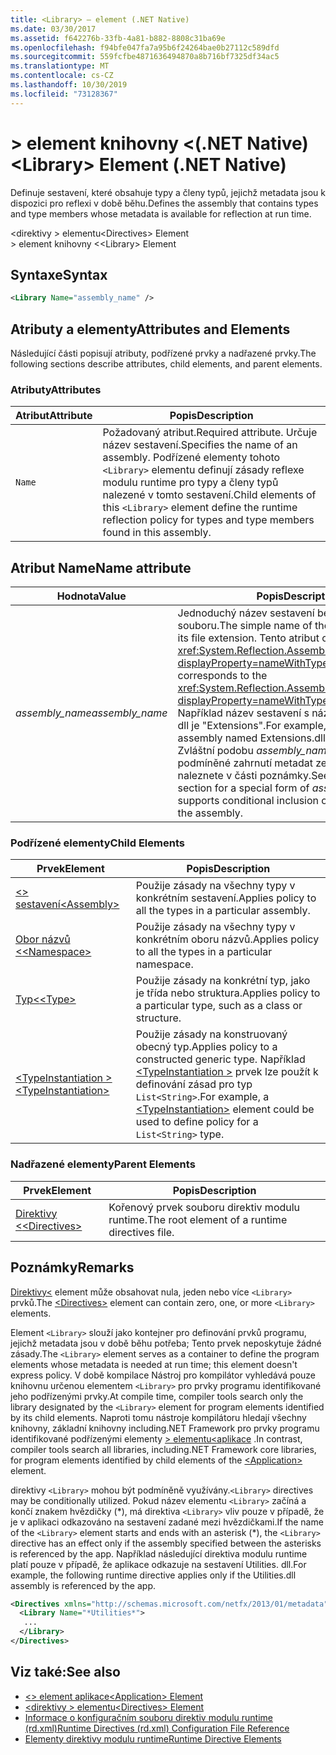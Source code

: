 ```yaml
---
title: <Library> – element (.NET Native)
ms.date: 03/30/2017
ms.assetid: f642276b-33fb-4a81-b882-8808c31ba69e
ms.openlocfilehash: f94bfe047fa7a95b6f24264bae0b27112c589dfd
ms.sourcegitcommit: 559fcfbe4871636494870a8b716bf7325df34ac5
ms.translationtype: MT
ms.contentlocale: cs-CZ
ms.lasthandoff: 10/30/2019
ms.locfileid: "73128367"
---
```

# <a name="library-element-net-native"></a><span data-ttu-id="d06da-102">> element knihovny \<(.NET Native)</span><span class="sxs-lookup"><span data-stu-id="d06da-102">\<Library> Element (.NET Native)</span></span>
<span data-ttu-id="d06da-103">Definuje sestavení, které obsahuje typy a členy typů, jejichž metadata jsou k dispozici pro reflexi v době běhu.</span><span class="sxs-lookup"><span data-stu-id="d06da-103">Defines the assembly that contains types and type members whose metadata is available for reflection at run time.</span></span>  
  
 <span data-ttu-id="d06da-104">\<direktivy > elementu</span><span class="sxs-lookup"><span data-stu-id="d06da-104">\<Directives> Element</span></span>  
<span data-ttu-id="d06da-105">> element knihovny \<</span><span class="sxs-lookup"><span data-stu-id="d06da-105">\<Library> Element</span></span>  
  
## <a name="syntax"></a><span data-ttu-id="d06da-106">Syntaxe</span><span class="sxs-lookup"><span data-stu-id="d06da-106">Syntax</span></span>  
  
```xml  
<Library Name="assembly_name" />  
```  
  
## <a name="attributes-and-elements"></a><span data-ttu-id="d06da-107">Atributy a elementy</span><span class="sxs-lookup"><span data-stu-id="d06da-107">Attributes and Elements</span></span>  
 <span data-ttu-id="d06da-108">Následující části popisují atributy, podřízené prvky a nadřazené prvky.</span><span class="sxs-lookup"><span data-stu-id="d06da-108">The following sections describe attributes, child elements, and parent elements.</span></span>  
  
### <a name="attributes"></a><span data-ttu-id="d06da-109">Atributy</span><span class="sxs-lookup"><span data-stu-id="d06da-109">Attributes</span></span>  
  
|<span data-ttu-id="d06da-110">Atribut</span><span class="sxs-lookup"><span data-stu-id="d06da-110">Attribute</span></span>|<span data-ttu-id="d06da-111">Popis</span><span class="sxs-lookup"><span data-stu-id="d06da-111">Description</span></span>|  
|---------------|-----------------|  
|`Name`|<span data-ttu-id="d06da-112">Požadovaný atribut.</span><span class="sxs-lookup"><span data-stu-id="d06da-112">Required attribute.</span></span> <span data-ttu-id="d06da-113">Určuje název sestavení.</span><span class="sxs-lookup"><span data-stu-id="d06da-113">Specifies the name of an assembly.</span></span> <span data-ttu-id="d06da-114">Podřízené elementy tohoto `<Library>` elementu definují zásady reflexe modulu runtime pro typy a členy typů nalezené v tomto sestavení.</span><span class="sxs-lookup"><span data-stu-id="d06da-114">Child elements of this `<Library>` element define the runtime reflection policy for types and type members found in this assembly.</span></span>|  
  
## <a name="name-attribute"></a><span data-ttu-id="d06da-115">Atribut Name</span><span class="sxs-lookup"><span data-stu-id="d06da-115">Name attribute</span></span>  
  
|<span data-ttu-id="d06da-116">Hodnota</span><span class="sxs-lookup"><span data-stu-id="d06da-116">Value</span></span>|<span data-ttu-id="d06da-117">Popis</span><span class="sxs-lookup"><span data-stu-id="d06da-117">Description</span></span>|  
|-----------|-----------------|  
|<span data-ttu-id="d06da-118">*assembly_name*</span><span class="sxs-lookup"><span data-stu-id="d06da-118">*assembly_name*</span></span>|<span data-ttu-id="d06da-119">Jednoduchý název sestavení bez přípony souboru.</span><span class="sxs-lookup"><span data-stu-id="d06da-119">The simple name of the assembly, without its file extension.</span></span> <span data-ttu-id="d06da-120">Tento atribut odpovídá vlastnosti <xref:System.Reflection.AssemblyName.Name%2A?displayProperty=nameWithType>.</span><span class="sxs-lookup"><span data-stu-id="d06da-120">This attribute corresponds to the <xref:System.Reflection.AssemblyName.Name%2A?displayProperty=nameWithType> property.</span></span> <span data-ttu-id="d06da-121">Například název sestavení s názvem Extensions. dll je "Extensions".</span><span class="sxs-lookup"><span data-stu-id="d06da-121">For example, the name of an assembly named Extensions.dll is "Extensions".</span></span> <span data-ttu-id="d06da-122">Zvláštní podobu *assembly_name* , která podporuje podmíněné zahrnutí metadat ze sestavení, naleznete v části poznámky.</span><span class="sxs-lookup"><span data-stu-id="d06da-122">See the Remarks section for a special form of *assembly_name* that supports conditional inclusion of metadata from the assembly.</span></span>|  
  
### <a name="child-elements"></a><span data-ttu-id="d06da-123">Podřízené elementy</span><span class="sxs-lookup"><span data-stu-id="d06da-123">Child Elements</span></span>  
  
|<span data-ttu-id="d06da-124">Prvek</span><span class="sxs-lookup"><span data-stu-id="d06da-124">Element</span></span>|<span data-ttu-id="d06da-125">Popis</span><span class="sxs-lookup"><span data-stu-id="d06da-125">Description</span></span>|  
|-------------|-----------------|  
|[<span data-ttu-id="d06da-126">\<> sestavení</span><span class="sxs-lookup"><span data-stu-id="d06da-126">\<Assembly></span></span>](assembly-element-net-native.md)|<span data-ttu-id="d06da-127">Použije zásady na všechny typy v konkrétním sestavení.</span><span class="sxs-lookup"><span data-stu-id="d06da-127">Applies policy to all the types in a particular assembly.</span></span>|  
|[<span data-ttu-id="d06da-128">Obor názvů \<</span><span class="sxs-lookup"><span data-stu-id="d06da-128">\<Namespace></span></span>](namespace-element-net-native.md)|<span data-ttu-id="d06da-129">Použije zásady na všechny typy v konkrétním oboru názvů.</span><span class="sxs-lookup"><span data-stu-id="d06da-129">Applies policy to all the types in a particular namespace.</span></span>|  
|[<span data-ttu-id="d06da-130">Typ\<</span><span class="sxs-lookup"><span data-stu-id="d06da-130">\<Type></span></span>](type-element-net-native.md)|<span data-ttu-id="d06da-131">Použije zásady na konkrétní typ, jako je třída nebo struktura.</span><span class="sxs-lookup"><span data-stu-id="d06da-131">Applies policy to a particular type, such as a class or structure.</span></span>|  
|[<span data-ttu-id="d06da-132">\<TypeInstantiation ></span><span class="sxs-lookup"><span data-stu-id="d06da-132">\<TypeInstantiation></span></span>](typeinstantiation-element-net-native.md)|<span data-ttu-id="d06da-133">Použije zásady na konstruovaný obecný typ.</span><span class="sxs-lookup"><span data-stu-id="d06da-133">Applies policy to a constructed generic type.</span></span> <span data-ttu-id="d06da-134">Například [\<TypeInstantiation >](typeinstantiation-element-net-native.md) prvek lze použít k definování zásad pro typ `List<String>`.</span><span class="sxs-lookup"><span data-stu-id="d06da-134">For example, a [\<TypeInstantiation>](typeinstantiation-element-net-native.md) element could be used to define policy for a `List<String>` type.</span></span>|  
  
### <a name="parent-elements"></a><span data-ttu-id="d06da-135">Nadřazené elementy</span><span class="sxs-lookup"><span data-stu-id="d06da-135">Parent Elements</span></span>  
  
|<span data-ttu-id="d06da-136">Prvek</span><span class="sxs-lookup"><span data-stu-id="d06da-136">Element</span></span>|<span data-ttu-id="d06da-137">Popis</span><span class="sxs-lookup"><span data-stu-id="d06da-137">Description</span></span>|  
|-------------|-----------------|  
|[<span data-ttu-id="d06da-138">Direktivy \<</span><span class="sxs-lookup"><span data-stu-id="d06da-138">\<Directives></span></span>](directives-element-net-native.md)|<span data-ttu-id="d06da-139">Kořenový prvek souboru direktiv modulu runtime.</span><span class="sxs-lookup"><span data-stu-id="d06da-139">The root element of a runtime directives file.</span></span>|  
  
## <a name="remarks"></a><span data-ttu-id="d06da-140">Poznámky</span><span class="sxs-lookup"><span data-stu-id="d06da-140">Remarks</span></span>  
 <span data-ttu-id="d06da-141">[Direktivy\<](directives-element-net-native.md) element může obsahovat nula, jeden nebo více `<Library>` prvků.</span><span class="sxs-lookup"><span data-stu-id="d06da-141">The [\<Directives>](directives-element-net-native.md) element can contain zero, one, or more `<Library>` elements.</span></span>  
  
 <span data-ttu-id="d06da-142">Element `<Library>` slouží jako kontejner pro definování prvků programu, jejichž metadata jsou v době běhu potřeba; Tento prvek neposkytuje žádné zásady.</span><span class="sxs-lookup"><span data-stu-id="d06da-142">The `<Library>` element serves as a container to define the program elements whose metadata is needed at run time; this element doesn't express policy.</span></span> <span data-ttu-id="d06da-143">V době kompilace Nástroj pro kompilátor vyhledává pouze knihovnu určenou elementem `<Library>` pro prvky programu identifikované jeho podřízenými prvky.</span><span class="sxs-lookup"><span data-stu-id="d06da-143">At compile time, compiler tools search only the library designated by the `<Library>` element for program elements identified by its child elements.</span></span> <span data-ttu-id="d06da-144">Naproti tomu nástroje kompilátoru hledají všechny knihovny, základní knihovny including.NET Framework pro prvky programu identifikované podřízenými elementy [> elementu\<aplikace](application-element-net-native.md) .</span><span class="sxs-lookup"><span data-stu-id="d06da-144">In contrast, compiler tools search all libraries, including.NET Framework core libraries, for program elements identified by child elements of the [\<Application>](application-element-net-native.md) element.</span></span>  
  
 <span data-ttu-id="d06da-145">direktivy `<Library>` mohou být podmíněně využívány.</span><span class="sxs-lookup"><span data-stu-id="d06da-145">`<Library>` directives may be conditionally utilized.</span></span> <span data-ttu-id="d06da-146">Pokud název elementu `<Library>` začíná a končí znakem hvězdičky (\*), má direktiva `<Library>` vliv pouze v případě, že je v aplikaci odkazováno na sestavení zadané mezi hvězdičkami.</span><span class="sxs-lookup"><span data-stu-id="d06da-146">If the name of the `<Library>` element starts and ends with an asterisk (\*), the `<Library>` directive has an effect only if the assembly specified between the asterisks is referenced by the app.</span></span> <span data-ttu-id="d06da-147">Například následující direktiva modulu runtime platí pouze v případě, že aplikace odkazuje na sestavení Utilities. dll.</span><span class="sxs-lookup"><span data-stu-id="d06da-147">For example, the following runtime directive applies only if the Utilities.dll assembly is referenced by the app.</span></span>  
  
```xml  
<Directives xmlns="http://schemas.microsoft.com/netfx/2013/01/metadata">  
  <Library Name="*Utilities*">  
   ...  
  </Library>  
</Directives>  
```  
  
## <a name="see-also"></a><span data-ttu-id="d06da-148">Viz také:</span><span class="sxs-lookup"><span data-stu-id="d06da-148">See also</span></span>

- [<span data-ttu-id="d06da-149">\<> element aplikace</span><span class="sxs-lookup"><span data-stu-id="d06da-149">\<Application> Element</span></span>](application-element-net-native.md)
- [<span data-ttu-id="d06da-150">\<direktivy > elementu</span><span class="sxs-lookup"><span data-stu-id="d06da-150">\<Directives> Element</span></span>](directives-element-net-native.md)
- [<span data-ttu-id="d06da-151">Informace o konfiguračním souboru direktiv modulu runtime (rd.xml)</span><span class="sxs-lookup"><span data-stu-id="d06da-151">Runtime Directives (rd.xml) Configuration File Reference</span></span>](runtime-directives-rd-xml-configuration-file-reference.md)
- [<span data-ttu-id="d06da-152">Elementy direktivy modulu runtime</span><span class="sxs-lookup"><span data-stu-id="d06da-152">Runtime Directive Elements</span></span>](runtime-directive-elements.md)
